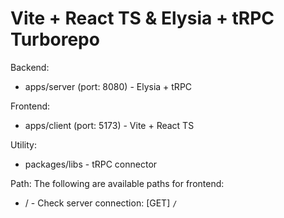 # Vite + React TS & Elysia + tRPC Turborepo

Backend:
- apps/server (port: 8080) - Elysia + tRPC

Frontend:
- apps/client (port: 5173) - Vite + React TS 

Utility:
- packages/libs - tRPC connector

Path:
The following are available paths for frontend:

- / - Check server connection: [GET] `/`

